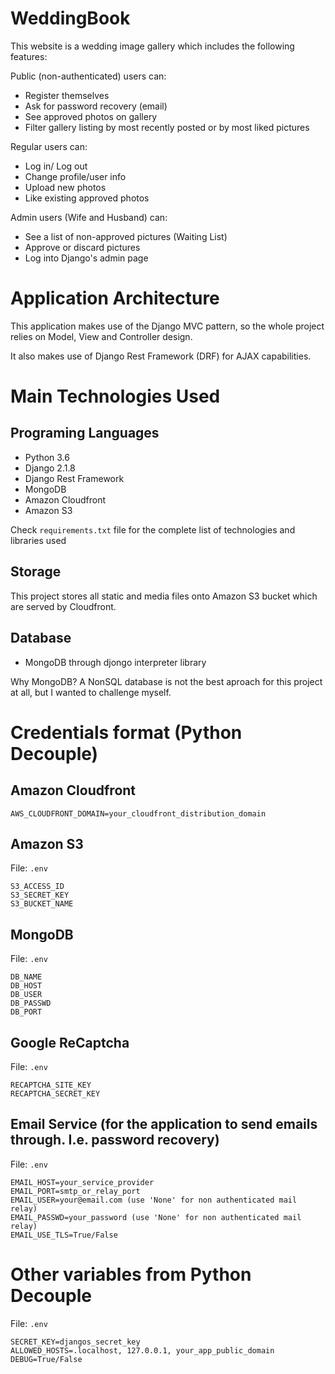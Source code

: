 # WeddingBook

This website is a wedding image gallery which includes the following features:

Public (non-authenticated) users can:
 - Register themselves
 - Ask for password recovery (email)
 - See approved photos on gallery
 - Filter gallery listing by most recently posted or by most liked pictures

Regular users can:
 - Log in/ Log out
 - Change profile/user info
 - Upload new photos
 - Like existing approved photos
 
Admin users (Wife and Husband) can:
 - See a list of non-approved pictures (Waiting List)
 - Approve or discard pictures
 - Log into Django's admin page


# Application Architecture

This application makes use of the Django MVC pattern, so the whole project relies on Model, View and Controller design.

It also makes use of Django Rest Framework (DRF) for AJAX capabilities.


# Main Technologies Used

## Programing Languages

- Python 3.6
- Django 2.1.8
- Django Rest Framework
- MongoDB
- Amazon Cloudfront
- Amazon S3

Check `requirements.txt` file for the complete list of technologies and libraries used

## Storage

This project stores all static and media files onto Amazon S3 bucket which are served by Cloudfront.

## Database

- MongoDB through djongo interpreter library

Why MongoDB? A NonSQL database is not the best aproach for this project at all, but I wanted to challenge myself.


# Credentials format (Python Decouple)

## Amazon Cloudfront

```
AWS_CLOUDFRONT_DOMAIN=your_cloudfront_distribution_domain
```

## Amazon S3

File: `.env`

```
S3_ACCESS_ID
S3_SECRET_KEY
S3_BUCKET_NAME
```

## MongoDB

File: `.env`

```
DB_NAME
DB_HOST
DB_USER
DB_PASSWD
DB_PORT
```

## Google ReCaptcha

File: `.env`

```
RECAPTCHA_SITE_KEY
RECAPTCHA_SECRET_KEY
```

## Email Service (for the application to send emails through. I.e. password recovery)

File: `.env`

```
EMAIL_HOST=your_service_provider
EMAIL_PORT=smtp_or_relay_port
EMAIL_USER=your@email.com (use 'None' for non authenticated mail relay)
EMAIL_PASSWD=your_password (use 'None' for non authenticated mail relay)
EMAIL_USE_TLS=True/False
```

# Other variables from Python Decouple

File: `.env`

```
SECRET_KEY=djangos_secret_key
ALLOWED_HOSTS=.localhost, 127.0.0.1, your_app_public_domain
DEBUG=True/False
```
